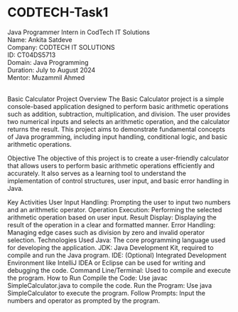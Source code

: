 # CODTECH-Task1
Java Programmer Intern in CodTech IT Solutions
<br>
Name: Ankita Satdeve
<br>
Company: CODTECH IT SOLUTIONS
<br>
ID: CT04DS5713
<br>
Domain: Java Programming
<br>
Duration: July to August 2024
<br>
Mentor: Muzammil Ahmed
<br>
<br>

Basic Calculator Project
Overview
The Basic Calculator project is a simple console-based application designed to perform basic arithmetic operations such as addition, subtraction, multiplication, and division. The user provides two numerical inputs and selects an arithmetic operation, and the calculator returns the result. This project aims to demonstrate fundamental concepts of Java programming, including input handling, conditional logic, and basic arithmetic operations.

Objective
The objective of this project is to create a user-friendly calculator that allows users to perform basic arithmetic operations efficiently and accurately. It also serves as a learning tool to understand the implementation of control structures, user input, and basic error handling in Java.

Key Activities
User Input Handling: Prompting the user to input two numbers and an arithmetic operator.
Operation Execution: Performing the selected arithmetic operation based on user input.
Result Display: Displaying the result of the operation in a clear and formatted manner.
Error Handling: Managing edge cases such as division by zero and invalid operator selection.
Technologies Used
Java: The core programming language used for developing the application.
JDK: Java Development Kit, required to compile and run the Java program.
IDE: (Optional) Integrated Development Environment like IntelliJ IDEA or Eclipse can be used for writing and debugging the code.
Command Line/Terminal: Used to compile and execute the program.
How to Run
Compile the Code: Use javac SimpleCalculator.java to compile the code.
Run the Program: Use java SimpleCalculator to execute the program.
Follow Prompts: Input the numbers and operator as prompted by the program.
